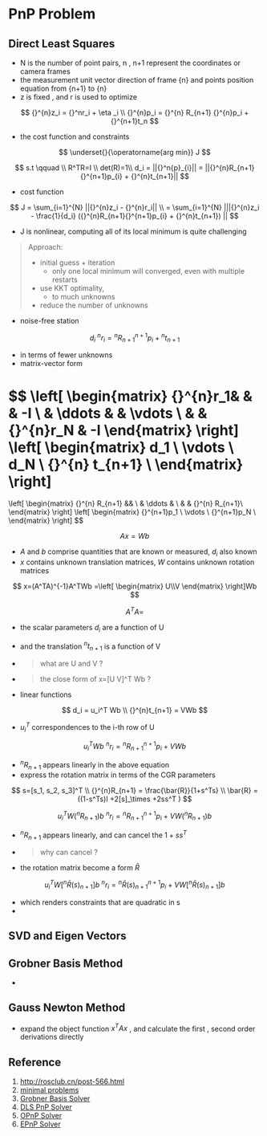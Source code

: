 # PnP Problem



## Direct Least Squares

* N is the number of point pairs, n , n+1 represent the coordinates or camera frames
* the measurement unit vector direction of frame {n} and points position equation from {n+1} to {n}
* z is fixed , and r is used to optimize

$$
{}^{n}z_i = {}^nr_i + \eta _i \\
{}^{n}p_i = {}^{n} R_{n+1} {}^{n}p_i + {}^{n+1}t_n
$$

* the cost function and constraints

$$
\underset{}{\operatorname{arg min}} J
$$

$$
s.t \qquad \\ R^TR=I \\
det(R)=1\\
d_i = ||{}^n{p}_{i}|| = ||{}^{n}R_{n+1}{}^{n+1}p_{i} + {}^{n}t_{n+1}||
$$

* cost function 

$$
J = \sum_{i=1}^{N} ||{}^{n}z_i - {}^{n}r_i|| \\
= \sum_{i=1}^{N} |||{}^{n}z_i -  \frac{1}{d_i} ({}^{n}R_{n+1}{}^{n+1}p_{i} + {}^{n}t_{n+1}) ||
$$



* J is nonlinear, computing all of its local minimum is quite challenging

> Approach:
>
> * initial guess + iteration
>   * only one local minimum will converged, even with multiple restarts
> * use KKT optimality,
>   * to much unknowns
> * reduce the number of unknowns

* noise-free station

$$
d_i \  {}^{n}r_i ={}^{n}R_{n+1}{}^{n+1}p_{i} + {}^{n}t_{n+1}
$$

* in terms of fewer unknowns
* matrix-vector form

$$
\left[ \begin{matrix}
{}^{n}r_1& &  & -I \\
 & \ddots & &  \vdots \\
 & & {}^{n}r_N & -I
\end{matrix} \right]
\left[ \begin{matrix}
d_1 \\
\vdots \\
d_N \\
{}^{n} t_{n+1} \\
\end{matrix} \right]
=
\left[ \begin{matrix}
{}^{n} R_{n+1} && \\
& \ddots & \\
& & {}^{n} R_{n+1}\\
\end{matrix} \right]
\left[ \begin{matrix}
{}^{n+1}p_1 \\
\vdots \\
{}^{n+1}p_N \\
\end{matrix} \right]
$$

$$
Ax=Wb
$$

* $A$ and $b$ comprise quantities that are known or measured, $d_i$  also known
* $x$ contains unknown translation matrices,  $W$ contains unknown rotation matrices

$$
x=(A^TA)^{-1}A^TWb =\left[ \begin{matrix} U\\V \end{matrix} \right]Wb
$$

$$
A^TA = 
$$



* the scalar parameters $d_i$ are a function of U 

* and the translation ${}^{n}t_{n+1}$ is a function of V

* > what are U and V ? 

* > the close form of x=[U V]^T Wb ?



* linear functions

$$
d_i = u_i^T Wb \\
{}^{n}t_{n+1} = VWb 
$$

* $u_i^T$ correspondences to the i-th row of U

$$
u_i^TWb \  {}^{n}r_i = {}^{n}R_{n+1}{}^{n+1}p_i  + VWb
$$

* ${}^{n}R_{n+1}$ appears linearly in the above equation
* express the rotation matrix in terms of the CGR parameters

$$
s=[s_1, s_2, s_3]^T \\
{}^{n}R_{n+1} = \frac{\bar{R}}{1+s^Ts} \\
\bar{R} = ((1-s^Ts)I +2[s]_\times +2ss^T )
$$

$$
u_i^TW({}^{n}R_{n+1})b \  {}^{n}r_i = {}^{n}R_{n+1}{}^{n+1}p_i  + VW({}^{n}R_{n+1})b
$$

* ${}^{n}R_{n+1}$ appears linearly, and can cancel the $1+ss^T$ 

* > why can cancel ?

* the rotation matrix become a form $\bar{R}$

$$
u_i^TW[{}^{n}\bar{R}(s)_{n+1}]b \  {}^{n}r_i = {}^{n}\bar{R}(s)_{n+1}{}^{n+1}p_i  + VW[{}^{n}\bar{R}(s)_{n+1}]b
$$

* which renders constraints that are quadratic in s 
* ​

## SVD and Eigen Vectors 



## Grobner  Basis Method

* ​

## Gauss Newton Method

* expand the object function $x^TAx$ , and calculate the first , second order derivations directly





## Reference

1. http://rosclub.cn/post-566.html 
2. [minimal problems](http://cmp.felk.cvut.cz/mini/)
3. [Grobner Basis Solver](http://cmp.felk.cvut.cz/~kukelova/publications/Kukelova-etal-ECCV-2008.pdf)
4. [DLS PnP Solver](http://www-users.cs.umn.edu/%7Estergios/papers/ICCV-11-DLS-PnP.pdf)
5. [OPnP Solver](https://sites.google.com/site/yinqiangzheng/)
6. [EPnP Solver](http://icwww.epfl.ch/~lepetit/papers/lepetit_ijcv08.pdf)